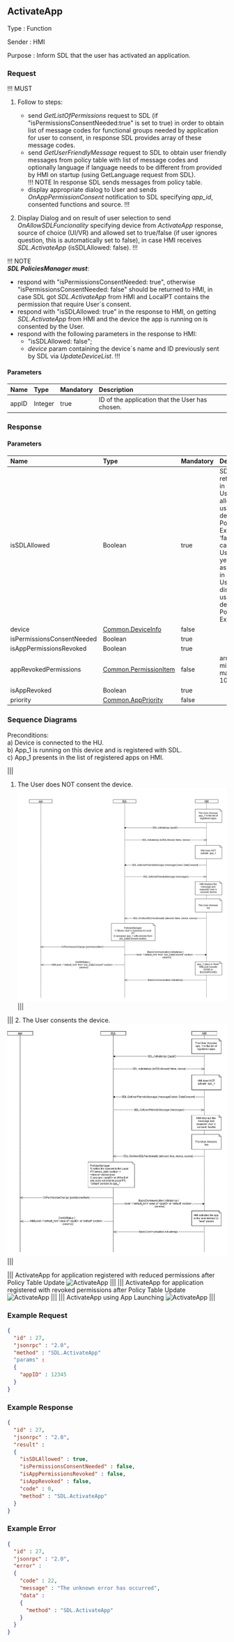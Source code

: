 ## ActivateApp

Type
: Function

Sender
: HMI

Purpose
: Inform SDL that the user has activated an application.

### Request

!!! MUST   

1. Follow to steps:  
   - send _GetListOfPermissions_ request to SDL (if "isPermissionsConsentNeeded:true" is set to true) in order to obtain list of message codes for functional groups needed by application for user to consent, in response SDL provides array of these message codes.    
   - send _GetUserFriendlyMessage_ request to SDL to obtain user friendly messages from policy table with list of message codes and optionally language if language needs to be different from provided by HMI on startup (using GetLanguage request from SDL).   
!!! NOTE
   In response SDL sends messages from policy table. 
   - display appropriate dialog to User and sends _OnAppPermissionConsent_ notification to SDL specifying _app_id_, consented functions and source.
!!!

2. Display Dialog and on result of user selection to send _OnAllowSDLFuncionality_ specifying device from _ActivateApp_ response, source of choice (UI/VR) and allowed set to true/false (if user ignores question, this is automatically set to false), in case HMI receives _SDL.ActivateApp_ (isSDLAllowed: false).
!!!

!!! NOTE   
_**SDL PoliciesManager must**_:
   - respond with "isPermissionsConsentNeeded: true", otherwise "isPermissionsConsentNeeded: false" should be returned to HMI, in case SDL got _SDL.ActivateApp_ from HMI and LocalPT contains the permission that require User\`s consent.
   - respond with "isSDLAllowed: true" in the response to HMI, on getting _SDL.ActivateApp_ from HMI and the device the app is running on is consented by the User.   
   - respond with the following parameters in the response to HMI:   
        - "isSDLAllowed: false";   
        - _device_ param containing the device\`s name and ID previously sent by SDL via _UpdateDeviceList_.
!!!

#### Parameters

|Name|Type|Mandatory|Description|
|:---|:---|:--------|:----------|
|appID|Integer|true|ID of the application that the User has chosen.|

### Response

#### Parameters

|Name|Type|Mandatory|Description|
|:---|:---|:--------|:----------|
|isSDLAllowed|Boolean|true|SDL returns:‘true’, in case the User has allowed using the device for PolicyTable Exchange. ‘false’, in case the User has not yet been asked for or in case the User has disallowed using the device for PolicyTable Exchange.|
|device|[Common.DeviceInfo]|false||
|isPermissionsConsentNeeded|Boolean|true||
|isAppPermissionsRevoked|Boolean|true||
|appRevokedPermissions|[Common.PermissionItem]|false|array: true<br>minsize: 1<br>maxsize: 100|
|isAppRevoked|Boolean|true||
|priority|[Common.AppPriority]|false||

[Common.DeviceInfo]: ../../common/structs/#deviceinfo

[Common.PermissionItem]: ../../common/structs/#permissionitem

[Common.AppPriority]: ../../common/enums/#apppriority

### Sequence Diagrams

Preconditions:   
a) Device is connected to the HU.   
b) App_1 is running on this device and is registered with SDL.   
c) App_1 presents in the list of registered apps on HMI.

|||
1. The User does NOT consent the device.
![ActivateApp](./assets/User%20does%20not%20consent%20the%20device1.png)
|||

|||
2. The User consents the device.
![ActivateApp](./assets/User%20consents%20the%20device2.png)
|||

|||
ActivateApp for application registered with reduced permissions after Policy Table Update
![ActivateApp](./assets/ActivateAppReducedPermissions.png)
|||
|||
ActivateApp for application registered with revoked permissions after Policy Table Update
![ActivateApp](./assets/ActivateAppRevokedPermissions.png)
|||
|||
ActivateApp using App Launching
![ActivateApp](./assets/ActivateAppAppLaunch.png)
|||

### Example Request

```json
{
  "id" : 27,
  "jsonrpc" : "2.0",
  "method" : "SDL.ActivateApp"
  "params" :
  {
    "appID" : 12345
  }
}
```
### Example Response

```json
{
  "id" : 27,
  "jsonrpc" : "2.0",
  "result" :
  {
    "isSDLAllowed" : true,
    "isPermissionsConsentNeeded" : false,
    "isAppPermissionsRevoked" : false,
    "isAppRevoked" : false,
    "code" : 0,
    "method" : "SDL.ActivateApp"
  }
}
```

### Example Error

```json
{
  "id" : 27,
  "jsonrpc" : "2.0",
  "error" :
  {
    "code" : 22,
    "message" : "The unknown error has occurred",
    "data" :
    {
      "method" : "SDL.ActivateApp"
    }
  }
}
```
